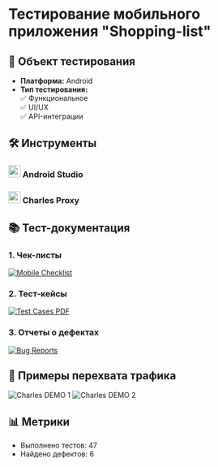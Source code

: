 # Тестирование мобильного приложения "Shopping-list"

## 📱 Объект тестирования
- **Платформа:** Android
- **Тип тестирования:**  
  ✅ Функциональное  
  ✅ UI/UX  
  ✅ API-интеграции  

## 🛠 Инструменты
### <img src="https://img.icons8.com/color/48/android-studio--v3.png" width="24"> Android Studio
### <img src="https://upload.wikimedia.org/wikipedia/commons/thumb/5/5b/Charles_proxy_icon.png/240px-Charles_proxy_icon.png" width="24"> Charles Proxy


## 📚 Тест-документация
### 1. Чек-листы
[![Mobile Checklist](https://img.shields.io/badge/Чек--лист-Google_Sheets-green)](https://docs.google.com/spreadsheets/d/1yDzE1GQVAuVGjCyhbcoF9n8LRMDrJrrV7YYrO_zbcnw/edit?usp=drive_link)  

### 2. Тест-кейсы  
[![Test Cases PDF](https://img.shields.io/badge/Тест--кейсы-PDF-blue)](https://drive.google.com/file/d/19MRQHbU3vHyhojFVJSTiROEUiwk2qp9i/view?usp=drive_link)  

### 3. Отчеты о дефектах  
[![Bug Reports](https://img.shields.io/badge/Баг--репорты-Google_Drive-red)](https://drive.google.com/drive/folders/1iTTWw8OGXosr59n1EwgcaRPLqF9raxU_?usp=drive_link)  

## 🔎 Примеры перехвата трафика
![Charles DEMO 1](https://drive.google.com/file/d/1U_7ohEaHyGBOwmtTtiXJb-L1R0FIp5ZS/view?usp=drive_link)
![Charles DEMO 2](https://drive.google.com/file/d/1_lKQ31gAlgwAvFVexnzHqbTyCoxs_r1l/view?usp=drive_link)

## 📊 Метрики
- Выполнено тестов: 47  
- Найдено дефектов: 6  
